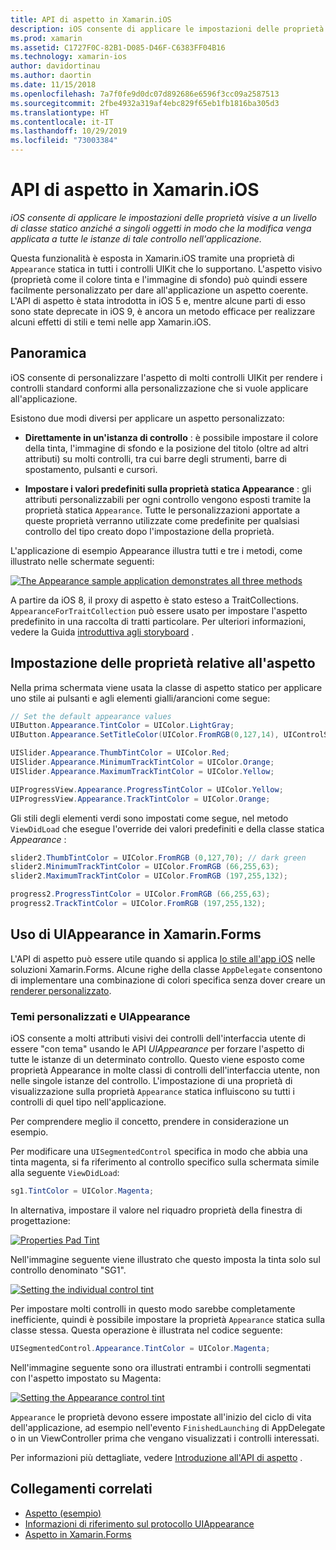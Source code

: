 ```yaml
---
title: API di aspetto in Xamarin.iOS
description: iOS consente di applicare le impostazioni delle proprietà visive a un livello di classe statico anziché a singoli oggetti in modo che la modifica venga applicata a tutte le istanze di tale controllo nell'applicazione.
ms.prod: xamarin
ms.assetid: C1727F0C-82B1-D085-D46F-C6383FF04B16
ms.technology: xamarin-ios
author: davidortinau
ms.author: daortin
ms.date: 11/15/2018
ms.openlocfilehash: 7a7f0fe9d0dc07d892686e6596f3cc09a2587513
ms.sourcegitcommit: 2fbe4932a319af4ebc829f65eb1fb1816ba305d3
ms.translationtype: HT
ms.contentlocale: it-IT
ms.lasthandoff: 10/29/2019
ms.locfileid: "73003384"
---
```

# <a name="appearance-api-in-xamarinios"></a>API di aspetto in Xamarin.iOS

_iOS consente di applicare le impostazioni delle proprietà visive a un livello di classe statico anziché a singoli oggetti in modo che la modifica venga applicata a tutte le istanze di tale controllo nell'applicazione._

Questa funzionalità è esposta in Xamarin.iOS tramite una proprietà di `Appearance` statica in tutti i controlli UIKit che lo supportano. L'aspetto visivo (proprietà come il colore tinta e l'immagine di sfondo) può quindi essere facilmente personalizzato per dare all'applicazione un aspetto coerente. L'API di aspetto è stata introdotta in iOS 5 e, mentre alcune parti di esso sono state deprecate in iOS 9, è ancora un metodo efficace per realizzare alcuni effetti di stili e temi nelle app Xamarin.iOS.

## <a name="overview"></a>Panoramica

iOS consente di personalizzare l'aspetto di molti controlli UIKit per rendere i controlli standard conformi alla personalizzazione che si vuole applicare all'applicazione.

Esistono due modi diversi per applicare un aspetto personalizzato:

- **Direttamente in un'istanza di controllo** : è possibile impostare il colore della tinta, l'immagine di sfondo e la posizione del titolo (oltre ad altri attributi) su molti controlli, tra cui barre degli strumenti, barre di spostamento, pulsanti e cursori.

- **Impostare i valori predefiniti sulla proprietà statica Appearance** : gli attributi personalizzabili per ogni controllo vengono esposti tramite la proprietà statica `Appearance`. Tutte le personalizzazioni apportate a queste proprietà verranno utilizzate come predefinite per qualsiasi controllo del tipo creato dopo l'impostazione della proprietà.

L'applicazione di esempio Appearance illustra tutti e tre i metodi, come illustrato nelle schermate seguenti:

[![](introduction-to-the-appearance-api-images/appearance01-sml.png "The Appearance sample application demonstrates all three methods")](introduction-to-the-appearance-api-images/appearance01.png#lightbox)

A partire da iOS 8, il proxy di aspetto è stato esteso a TraitCollections.
 `AppearanceForTraitCollection` può essere usato per impostare l'aspetto predefinito in una raccolta di tratti particolare. Per ulteriori informazioni, vedere la Guida [introduttiva agli storyboard](~/ios/user-interface/storyboards/unified-storyboards.md) .

## <a name="setting-appearance-properties"></a>Impostazione delle proprietà relative all'aspetto

Nella prima schermata viene usata la classe di aspetto statico per applicare uno stile ai pulsanti e agli elementi gialli/arancioni come segue:

```csharp
// Set the default appearance values
UIButton.Appearance.TintColor = UIColor.LightGray;
UIButton.Appearance.SetTitleColor(UIColor.FromRGB(0,127,14), UIControlState.Normal);

UISlider.Appearance.ThumbTintColor = UIColor.Red;
UISlider.Appearance.MinimumTrackTintColor = UIColor.Orange;
UISlider.Appearance.MaximumTrackTintColor = UIColor.Yellow;

UIProgressView.Appearance.ProgressTintColor = UIColor.Yellow;
UIProgressView.Appearance.TrackTintColor = UIColor.Orange;
```

Gli stili degli elementi verdi sono impostati come segue, nel metodo `ViewDidLoad` che esegue l'override dei valori predefiniti e della classe statica *Appearance* :

```csharp
slider2.ThumbTintColor = UIColor.FromRGB (0,127,70); // dark green
slider2.MinimumTrackTintColor = UIColor.FromRGB (66,255,63);
slider2.MaximumTrackTintColor = UIColor.FromRGB (197,255,132);
```

```csharp
progress2.ProgressTintColor = UIColor.FromRGB (66,255,63);
progress2.TrackTintColor = UIColor.FromRGB (197,255,132);
```

## <a name="using-uiappearance-in-xamarinforms"></a>Uso di UIAppearance in Xamarin.Forms

L'API di aspetto può essere utile quando si applica [lo stile all'app iOS](~/xamarin-forms/platform/ios/formatting.md#uiappearance) nelle soluzioni Xamarin.Forms. Alcune righe della classe `AppDelegate` consentono di implementare una combinazione di colori specifica senza dover creare un [renderer personalizzato](~/xamarin-forms/app-fundamentals/custom-renderer/index.md).

### <a name="custom-themes-and-uiappearance"></a>Temi personalizzati e UIAppearance

iOS consente a molti attributi visivi dei controlli dell'interfaccia utente di essere "con tema" usando le API *UIAppearance* per forzare l'aspetto di tutte le istanze di un determinato controllo. Questo viene esposto come proprietà Appearance in molte classi di controlli dell'interfaccia utente, non nelle singole istanze del controllo. L'impostazione di una proprietà di visualizzazione sulla proprietà `Appearance` statica influiscono su tutti i controlli di quel tipo nell'applicazione.

Per comprendere meglio il concetto, prendere in considerazione un esempio.

Per modificare una `UISegmentedControl` specifica in modo che abbia una tinta magenta, si fa riferimento al controllo specifico sulla schermata simile alla seguente `ViewDidLoad`:

```csharp
sg1.TintColor = UIColor.Magenta;
```

In alternativa, impostare il valore nel riquadro proprietà della finestra di progettazione:

[![](introduction-to-the-appearance-api-images/propertiespadtint.png "Properties Pad Tint")](introduction-to-the-appearance-api-images/propertiespadtint.png#lightbox)

Nell'immagine seguente viene illustrato che questo imposta la tinta solo sul controllo denominato "SG1".

[![](introduction-to-the-appearance-api-images/image53.png "Setting the individual control tint")](introduction-to-the-appearance-api-images/image53.png#lightbox)

Per impostare molti controlli in questo modo sarebbe completamente inefficiente, quindi è possibile impostare la proprietà `Appearance` statica sulla classe stessa. Questa operazione è illustrata nel codice seguente:

```csharp
UISegmentedControl.Appearance.TintColor = UIColor.Magenta;
```

Nell'immagine seguente sono ora illustrati entrambi i controlli segmentati con l'aspetto impostato su Magenta:

[![](introduction-to-the-appearance-api-images/image54.png "Setting the Appearance control tint")](introduction-to-the-appearance-api-images/image54.png#lightbox)

`Appearance` le proprietà devono essere impostate all'inizio del ciclo di vita dell'applicazione, ad esempio nell'evento `FinishedLaunching` di AppDelegate o in un ViewController prima che vengano visualizzati i controlli interessati.

Per informazioni più dettagliate, vedere [Introduzione all'API di aspetto](~/ios/user-interface/ios-ui/introduction-to-the-appearance-api.md) .

## <a name="related-links"></a>Collegamenti correlati

- [Aspetto (esempio)](https://docs.microsoft.com/samples/xamarin/ios-samples/appearance)
- [Informazioni di riferimento sul protocollo UIAppearance](https://developer.apple.com/library/ios/documentation/UIKit/Reference/UIAppearance_Protocol/)
- [Aspetto in Xamarin.Forms](~/xamarin-forms/platform/ios/formatting.md#uiappearance)
